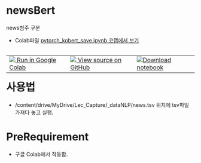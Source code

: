 # newsBert
news범주 구분

* Colab파일
[pytorch_kobert_save.ipynb 코랩에서 보기](https://colab.research.google.com/github/nowage/newsBert/blob/main/pytorch_kobert_save.ipynb)
<html>
<table class="tfo-notebook-buttons" align="left">
<!--   <td>
    <a target="_blank" href="https://www.tensorflow.org/tutorials/text/word_embeddings">
    <img src="https://www.tensorflow.org/images/tf_logo_32px.png" />
    View on TensorFlow.org</a>
  </td> -->
  <td>
    <a target="_blank" href="https://colab.research.google.com/github/nowage/newsBert/blob/main/pytorch_kobert_save.ipynb">
    <img src="https://www.tensorflow.org/images/colab_logo_32px.png" />
    Run in Google Colab</a>
  </td>
  <td>
    <a target="_blank" href="https://github.com/nowage/newsBert/blob/main/pytorch_kobert_save.ipynb">
    <img src="https://www.tensorflow.org/images/GitHub-Mark-32px.png" />
    View source on GitHub</a>
  </td>
  <td>
    <a href="https://raw.githubusercontent.com/nowage/newsBert/main/pytorch_kobert_save.ipynb"><img src="https://www.tensorflow.org/images/download_logo_32px.png" />Download notebook</a>
  </td>
</table>
<br>
</html>

---
# 사용법
* /content/drive/MyDrive/Lec_Capture/_dataNLP/news.tsv 위치에 tsv파일 가져다 놓고 실행.


# PreRequirement
* 구글 Colab에서 작동함.



<!--stackedit_data:
eyJoaXN0b3J5IjpbLTEzODQwMTQ0NDIsMTQ2OTE3NTUzLC0yND
U4NDg0NDVdfQ==
-->